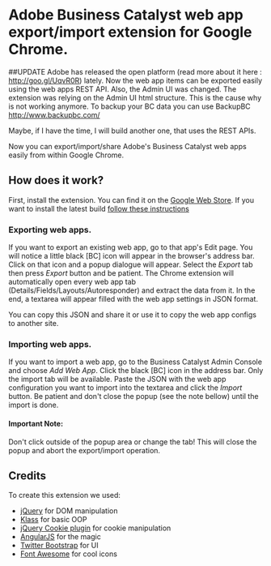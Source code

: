 Adobe Business Catalyst web app export/import extension for Google Chrome.
==

##UPDATE
Adobe has released the open platform (read more about it here : http://goo.gl/UqvR0R) lately. Now the web app items can be exported easily using the web apps REST API.
Also, the Admin UI was changed. The extension was relying on the Admin UI html structure. This is the cause why is not working anymore. To backup your BC data you can use BackupBC http://www.backupbc.com/

Maybe, if I have the time, I will build another one, that uses the REST APIs.

Now you can export/import/share Adobe's Business Catalyst web apps easily from within Google Chrome.

## How does it work?

First, install the extension. You can find it on the [Google Web Store](https://chrome.google.com/webstore/detail/bc-web-app-config-importe/cclmieohbdngonpnlcacncndajnfcjoi?hl=en-US&gl=001). If you want to install the latest build [follow these instructions](https://github.com/adobe-business-catalyst/web-app-export/blob/master/INSTALL.md)

### Exporting web apps.
If you want to export an existing web app, go to that app's Edit page. You will notice a little black [BC] icon will appear in the browser's address bar. Click on that icon and a popup dialogue will appear. Select the *Export* tab then press *Export* button and be patient. The Chrome extension will automatically open every web app tab (Details/Fields/Layouts/Autoresponder) and extract the data from it. In the end, a textarea will appear filled with the web app settings in JSON format.

You can copy this JSON and share it or use it to copy the web app configs to another site.

### Importing web apps.
If you want to import a web app, go to the Business Catalyst Admin Console and choose  *Add Web App*. Click the black [BC] icon in the address bar. Only the import tab will be available. Paste the JSON with the web app configuration you want to import into the textarea and click the *Import* button. Be patient and don't close the popup (see the note bellow) until the import is done.

#### Important Note:
Don't click outside of the popup area or change the tab! This will close the popup and abort the export/import operation.

## Credits

To create this extension we used:
* [jQuery](http://jquery.com/) for DOM manipulation 
* [Klass](https://github.com/ded/klass) for basic OOP 
* [jQuery Cookie plugin](https://github.com/carhartl/jquery-cookie) for cookie manipulation
* [AngularJS](http://angularjs.org/) for the magic
* [Twitter Bootstrap](http://twitter.github.io/bootstrap/) for UI
* [Font Awesome](http://fortawesome.github.com/Font-Awesome/) for cool icons
